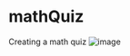 # mathQuiz
Creating a math quiz
![image](https://user-images.githubusercontent.com/47574348/135178610-a43084ab-1c7b-4acb-ba36-5ef59267b8a5.png)
